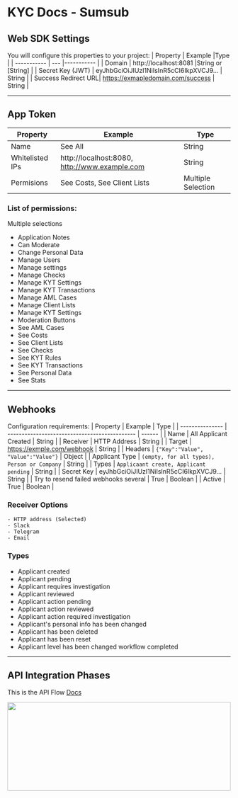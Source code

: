 # KYC Docs - Sumsub

## Web SDK Settings

You will configure this properties to your project:
| Property | Example |Type |
| ----------- | --- |----------- |
| Domain | http://localhost:8081 |String or [String] |
| Secret Key (JWT) | eyJhbGciOiJIUzI1NiIsInR5cCI6IkpXVCJ9... | String |
| Success Redirect URL| https://exmapledomain.com/success | String |

---

## App Token

| Property        | Example                                       | Type               |
| --------------- | --------------------------------------------- | ------------------ |
| Name            | See All                                       | String             |
| Whitelisted IPs | http://localhost:8080, http://www.example.com | String             |
| Permisions      | See Costs, See Client Lists                   | Multiple Selection |

### List of permissions:

Multiple selections

- Application Notes
- Can Moderate
- Change Personal Data
- Manage Users
- Manage settings
- Manage Checks
- Manage KYT Settings
- Manage KYT Transactions
- Manage AML Cases
- Manage Client Lists
- Manage KYT Settings
- Moderation Buttons
- See AML Cases
- See Costs
- See Client Lists
- See Checks
- See KYT Rules
- See KYT Transactions
- See Personal Data
- See Stats

---

## Webhooks

Configuration requirements:
| Property | Example | Type |
| --------------- | --------------------------------------------- | ------ |
| Name | All Applicant Created | String |
| Receiver | HTTP Address | String |
| Target | https://exmple.com/webhook | String |
| Headers | `{"Key":"Value", "Value":"Value"}` | Object |
| Applicant Type | `(empty, for all types), Person or Company` | String |
| Types | `Applicaant create, Applicant pending` | String |
| Secret Key | eyJhbGciOiJIUzI1NiIsInR5cCI6IkpXVCJ9... | String |
| Try to resend failed webhooks several | True | Boolean |
| Active | True | Boolean |

### Receiver Options

    - HTTP address (Selected)
    - Slack
    - Telegram
    - Email

### Types

- Applicant created
- Applicant pending
- Applicant requires investigation
- Applicant reviewed
- Applicant action pending
- Applicant action reviewed
- Applicant action required investigation
- Applicant's personal info has been changed
- Applicant has been deleted
- Applicant has been reset
- Applicant level has been changed workflow completed

---

## API Integration Phases

This is the API Flow
[Docs](https://developers.sumsub.com/api-flow/#introduction)

<img src="https://developers.sumsub.com/images/api-flow-new.png" width="100%" height="200px"/>
